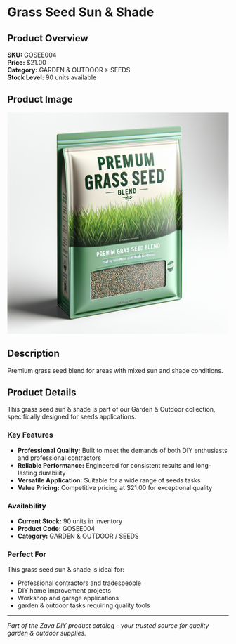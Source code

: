# Grass Seed Sun & Shade

## Product Overview

**SKU:** GOSEE004  
**Price:** $21.00  
**Category:** GARDEN & OUTDOOR > SEEDS  
**Stock Level:** 90 units available  

## Product Image

![Grass Seed Sun & Shade](https://raw.githubusercontent.com/microsoft/ai-tour-26-zava-diy-dataset-plus-mcp/refs/heads/main/images/garden_%26_outdoor_seeds_grass_seed_sun_shade_20250620_220012.png)

## Description

Premium grass seed blend for areas with mixed sun and shade conditions.

## Product Details

This grass seed sun & shade is part of our Garden & Outdoor collection, specifically designed for seeds applications. 

### Key Features

- **Professional Quality:** Built to meet the demands of both DIY enthusiasts and professional contractors
- **Reliable Performance:** Engineered for consistent results and long-lasting durability
- **Versatile Application:** Suitable for a wide range of seeds tasks
- **Value Pricing:** Competitive pricing at $21.00 for exceptional quality

### Availability

- **Current Stock:** 90 units in inventory
- **Product Code:** GOSEE004
- **Category:** GARDEN & OUTDOOR / SEEDS

### Perfect For

This grass seed sun & shade is ideal for:
- Professional contractors and tradespeople
- DIY home improvement projects  
- Workshop and garage applications
- garden & outdoor tasks requiring quality tools

---

*Part of the Zava DIY product catalog - your trusted source for quality garden & outdoor supplies.*
